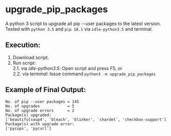 # upgrade_pip_packages

A python 3 script to upgrade all pip --user packages to the latest version.<br/>
Tested with `python 3.5` and `pip 18.1` via `idle-python3.5` and terminal. <br/>

## Execution:
1. Download script.<br/>
2. Run script:<br/>
    2.1. via _idle-python3.5_:  Open script and press F5, or <br/>
    2.2. via _terminal_: Issue command `python3 -m upgrade_pip_packages`<br/>

## Example of Final Output:
```
No. of pip --user packages = 145
No. of upgrades            = 5
No. of upgrade errors      = 2
Package(s) upgraded:
['beautifulsoup4', 'bleach', 'blinker', `chardet`, 'checkbox-support']
Package(s) with upgrade error:
['pycups', 'pycurl']
```
